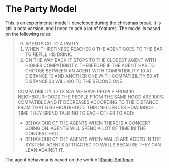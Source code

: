 # The Party Model

This is an experimental model I developed during the christmas break. It is still a beta version, and I need to add a lot of features.
The model is based on the following rules:

 > 0. AGENTS GO TO A PARTY
 > 1. WHEN THIRSTINESS REACHES 0 THE AGENT GOES TO THE BAR TO REFILL HIS DRINK.
 > 2. ON THE WAY BACK IT STOPS TO THE CLOSEST AGENT WITH HIGHER COMPATIBILITY. THEREFORE IF THE AGENT HAS TO CHOOSE BETWEEN AN AGENT WITH COMPATIBILITY 10 AT DISTANCE 10 AND ANOTHER ONE WITH COMPATIBILITY 50 AT DISTANCE 20 WILL GO TO THE SECOND ONE.
 >
 > COMPATIBILITY: LETS SAY WE HAVE PEOPLE FROM 10 NEIGHBOURHOODS THE PEOPLE FROM
 > THE SAME HOOD ARE 100% COMPATIBLE AND IT DECREASES ACCORDING TO THE DISTANCE
 > FROM THAT NEIGHBOURHOOD, THIS INFLUENCES HOW MUCH TIME THEY SPEND TALKING TO EACH OTHER
 > TO ADD: 
 > * BEHAVIOUR OF THE AGENTS WHEN THERE IS A CONCERT GOING ON. AGENTS WILL SPEND A LOT OF TIME IN THE CONCERT HALL.
 > * BEHAVIOUR OF THE AGENTS WHEN WALLS ARE ADDED IN THE SYSTEM. AGENTS ATTRACTED TO WALLS BECAUSE THEY CAN LEAN AGAINST IT.

The agent behaviour is based on the work of [Daniel Shiffman](http://natureofcode.com/book/chapter-6-autonomous-agents/)
